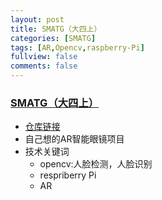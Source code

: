 ```yaml
---
layout: post
title: SMATG（大四上）
categories: [SMATG]
tags: [AR,Opencv,raspberry-Pi]
fullview: false
comments: false
---
```





### [SMATG（大四上）](https://github.com/whutddk/smatg)
* [仓库链接](https://github.com/whutddk/smatg)
* 自己想的AR智能眼镜项目
* 技术关键词
    - opencv:人脸检测，人脸识别
    - respriberry Pi
    - AR






